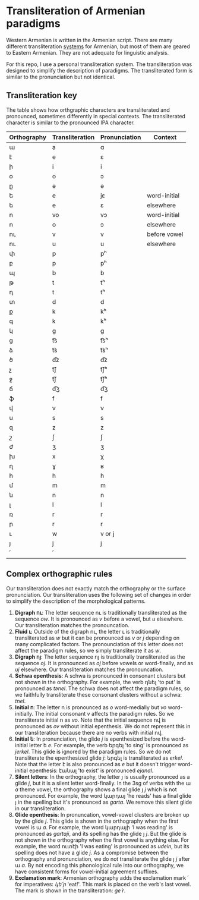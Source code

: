 # Transliteration of Armenian paradigms
Western Armenian is written in the Armenian script. There are many different transliteration [systems](https://en.wikipedia.org/wiki/Romanization_of_Armenian) for Armenian, but most of them are geared to Eastern Armenian. They are not adequate for linguistic analysis. 

For this repo, I use a personal transliteration system. The transliteration was designed to simplify the description of paradigms. The transliterated form is similar to the pronunciation but not identical.

## Transliteration key
The table shows how orthgraphic characters are transliterated and pronounced, sometimes differently in special contexts. The transliterated character is similar to the pronounced IPA character.

|Orthography | Transliteration|Pronunciation|Context|
|-|-|-|-|
|ա|a|ɑ|
|է|e|ɛ|
ի|i|i|
օ|o|ɔ|
ը|ə|ə|
ե|e|jɛ|word-initial
ե|e|ɛ|elsewhere
ո|vo|vɔ|word-initial
ո|o|ɔ|elsewhere
|ու |v|v|before vowel|
|ու |u|u|elsewhere|
|փ|p|pʰ|
|բ|p|pʰ|
|պ|b|b
|թ|t|tʰ|
|դ|t|tʰ|
|տ|d|d|
|ք|k|kʰ|
|գ|k|kʰ|
|կ|g|g|
ց|t͡s|t͡sʰ|
ձ|t͡s|t͡sʰ|
ծ|d͡z|d͡z|
չ|t͡ʃ|t͡ʃʰ|
ջ|t͡ʃ|t͡ʃʰ|
ճ|d͡ʒ|d͡ʒ|
ֆ|f|f
վ|v|v
ս|s|s
զ|z|z
|շ|ʃ|ʃ
ժ|ʒ|ʒ
խ|x|χ
ղ|ɣ|ʁ|
հ|h|h
մ|m|m
ն|n|n|
լ|l|l
ռ|r|r
ր|r|r
ւ|w|v or j|
յ|j|j
՛|՛|


## Complex orthographic rules

Our transliteration does not exactly match the orthography or the surface pronunciation. Our transliteration uses the following set of changes in order to simplify the description of the morphological patterns.
1) **Digraph ու**: The letter sequence ու is traditionally transliterated as the sequence *ow*. It is pronounced as *v* before a vowel, but *u* elsewhere. Our transliteration matches the pronouncation. 
2) **Fluid ւ**: Outside of the digraph ու, the letter ւ is traditionally transliterated as *w* but it can be pronounced as *v* or *j* depending on many complicated factors. The pronounciation of this letter does not affect the paradigm rules, so we simply transliterate it as *w*. 
2) **Digraph ոյ**: The letter sequence ոյ is traditionally transliterated as the sequence *oj*. It is pronounced as *oj* before vowels or word-finally, and as *uj* elsewhere. Our transliteration matches the pronouncation.
1) **Schwa epenthesis**: A schwa is pronounced in consonant clusters but not shown in the orthography. For example, the verb դնել 'to put' is pronounced as *tənel*. The schwa does not affect the paradigm rules, so we faithfully transliterate these consonant clusters without a schwa: *tnel*.
2) **Initial ո**: The letter ո is pronounced as *o* word-medially but *vo* word-initially. The initial consonant *v* affects the paradigm rules. So we transliterate initial ո as *vo*. Note that the initial sequence ով is pronounced as *ov* without initial epenthesis. We do not represent this in our transliteration because there are no verbs with initial ով.
2) **Initial ե**: In pronunciation, the glide *j* is epenthesized before the word-initial letter ե *e*. For example, the verb երգել 'to sing' is pronounced as *jerkel*. This glide is ignored by the paradigm rules. So we do not transliterate the epenthesized glide *j*: երգել is transliterated as *erkel*. Note that the letter է is also pronounced as *e* but it doesn't trigger word-initial epenthesis: էանալ 'to exist' is pronounced *ejanal*.
1) **Silent letters**: In the orthography, the letter յ is usually pronounced as a glide *j*, but it is a silent letter word-finally. In the 3sg of verbs with the ա *a* theme vowel, the orthography shows a final glide յ *j* which is not pronounced. For example, the word կարդայ 'he reads' has a final glide յ in the spelling but it's pronounced as *garta*. We remove this silent glide in our transliteration.
2) **Glide epenthesis**: In pronuncation, vowel-vowel clusters are broken up by the glide *j*. This glide is shown in the orthography when the first vowel is ա *a*. For example, the word կարդայի 'I was reading' is pronounced as  *gartaji*, and its spelling has the glide յ *j*. But the glide is not shown in the orthography when the first vowel is anything else. For example, the word ուտէի 'I was eating' is pronounced as *udein*, but its spelling does not have a glide *j*. As a compromise between the orthography and pronunciation, we do not transliterate the glide յ *j* after ա *a*. By not encoding this phonological rule into our orthography, we have consistent forms for vowel-initial agreement suffixes.
3) **Exclamation mark**: Armenian orthography adds the exclamation mark ՛ for imperatives: *կե՛ր* 'eat!'. This mark is placed on the verb's last vowel. The mark is shown in the transliteration: *ge՛r*.
 
